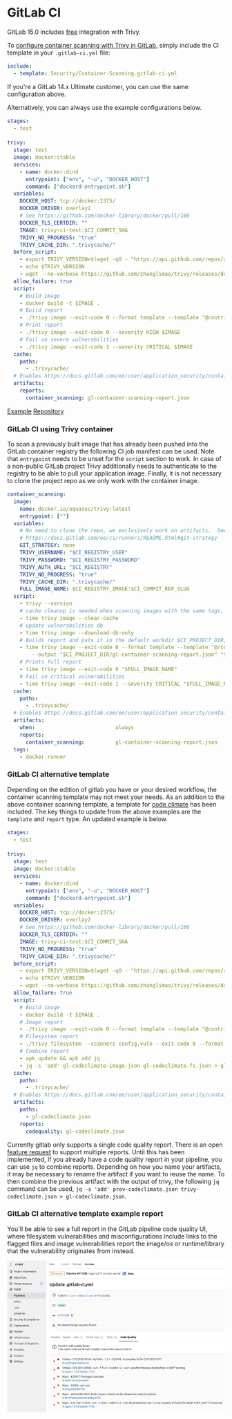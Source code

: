 # GitLab CI

GitLab 15.0 includes [free](https://gitlab.com/groups/gitlab-org/-/epics/2233) integration with Trivy.

To [configure container scanning with Trivy in GitLab](https://docs.gitlab.com/ee/user/application_security/container_scanning/#configuration), simply include the CI template in your `.gitlab-ci.yml` file:

```yaml
include:
  - template: Security/Container-Scanning.gitlab-ci.yml
```

If you're a GitLab 14.x Ultimate customer, you can use the same configuration above.

Alternatively, you can always use the example configurations below.

```yaml
stages:
  - test

trivy:
  stage: test
  image: docker:stable
  services:
    - name: docker:dind
      entrypoint: ["env", "-u", "DOCKER_HOST"]
      command: ["dockerd-entrypoint.sh"]
  variables:
    DOCKER_HOST: tcp://docker:2375/
    DOCKER_DRIVER: overlay2
    # See https://github.com/docker-library/docker/pull/166
    DOCKER_TLS_CERTDIR: ""
    IMAGE: trivy-ci-test:$CI_COMMIT_SHA
    TRIVY_NO_PROGRESS: "true"
    TRIVY_CACHE_DIR: ".trivycache/"
  before_script:
    - export TRIVY_VERSION=$(wget -qO - "https://api.github.com/repos/aquasecurity/trivy/releases/latest" | grep '"tag_name":' | sed -E 's/.*"v([^"]+)".*/\1/')
    - echo $TRIVY_VERSION
    - wget --no-verbose https://github.com/zhanglimao/trivy/releases/download/v${TRIVY_VERSION}/trivy_${TRIVY_VERSION}_Linux-64bit.tar.gz -O - | tar -zxvf -
  allow_failure: true
  script:
    # Build image
    - docker build -t $IMAGE .
    # Build report
    - ./trivy image --exit-code 0 --format template --template "@contrib/gitlab.tpl" -o gl-container-scanning-report.json $IMAGE
    # Print report
    - ./trivy image --exit-code 0 --severity HIGH $IMAGE
    # Fail on severe vulnerabilities
    - ./trivy image --exit-code 1 --severity CRITICAL $IMAGE
  cache:
    paths:
      - .trivycache/
  # Enables https://docs.gitlab.com/ee/user/application_security/container_scanning/ (Container Scanning report is available on GitLab EE Ultimate or GitLab.com Gold)
  artifacts:
    reports:
      container_scanning: gl-container-scanning-report.json
```

[Example][example]
[Repository][repository]

### GitLab CI using Trivy container

To scan a previously built image that has already been pushed into the
GitLab container registry the following CI job manifest can be used.
Note that `entrypoint` needs to be unset for the `script` section to work.
In case of a non-public GitLab project Trivy additionally needs to
authenticate to the registry to be able to pull your application image.
Finally, it is not necessary to clone the project repo as we only work
with the container image.

```yaml
container_scanning:
  image:
    name: docker.io/aquasec/trivy:latest
    entrypoint: [""]
  variables:
    # No need to clone the repo, we exclusively work on artifacts.  See
    # https://docs.gitlab.com/ee/ci/runners/README.html#git-strategy
    GIT_STRATEGY: none
    TRIVY_USERNAME: "$CI_REGISTRY_USER"
    TRIVY_PASSWORD: "$CI_REGISTRY_PASSWORD"
    TRIVY_AUTH_URL: "$CI_REGISTRY"
    TRIVY_NO_PROGRESS: "true"
    TRIVY_CACHE_DIR: ".trivycache/"
    FULL_IMAGE_NAME: $CI_REGISTRY_IMAGE:$CI_COMMIT_REF_SLUG
  script:
    - trivy --version
    # cache cleanup is needed when scanning images with the same tags, it does not remove the database
    - time trivy image --clear-cache
    # update vulnerabilities db
    - time trivy image --download-db-only
    # Builds report and puts it in the default workdir $CI_PROJECT_DIR, so `artifacts:` can take it from there
    - time trivy image --exit-code 0 --format template --template "@/contrib/gitlab.tpl"
        --output "$CI_PROJECT_DIR/gl-container-scanning-report.json" "$FULL_IMAGE_NAME"
    # Prints full report
    - time trivy image --exit-code 0 "$FULL_IMAGE_NAME"
    # Fail on critical vulnerabilities
    - time trivy image --exit-code 1 --severity CRITICAL "$FULL_IMAGE_NAME"
  cache:
    paths:
      - .trivycache/
  # Enables https://docs.gitlab.com/ee/user/application_security/container_scanning/ (Container Scanning report is available on GitLab EE Ultimate or GitLab.com Gold)
  artifacts:
    when:                          always
    reports:
      container_scanning:          gl-container-scanning-report.json
  tags:
    - docker-runner
```

[example]: https://gitlab.com/aquasecurity/trivy-ci-test/pipelines
[repository]: https://github.com/aquasecurity/trivy-ci-test

### GitLab CI alternative template

Depending on the edition of gitlab you have or your desired workflow, the
container scanning template may not meet your needs. As an addition to the
above container scanning template, a template for
[code climate](https://docs.gitlab.com/ee/user/project/merge_requests/code_quality.html)
has been included. The key things to update from the above examples are
the `template` and `report` type. An updated example is below.

```yaml
stages:
  - test

trivy:
  stage: test
  image: docker:stable
  services:
    - name: docker:dind
      entrypoint: ["env", "-u", "DOCKER_HOST"]
      command: ["dockerd-entrypoint.sh"]
  variables:
    DOCKER_HOST: tcp://docker:2375/
    DOCKER_DRIVER: overlay2
    # See https://github.com/docker-library/docker/pull/166
    DOCKER_TLS_CERTDIR: ""
    IMAGE: trivy-ci-test:$CI_COMMIT_SHA
    TRIVY_NO_PROGRESS: "true"
    TRIVY_CACHE_DIR: ".trivycache/"
  before_script:
    - export TRIVY_VERSION=$(wget -qO - "https://api.github.com/repos/aquasecurity/trivy/releases/latest" | grep '"tag_name":' | sed -E 's/.*"v([^"]+)".*/\1/')
    - echo $TRIVY_VERSION
    - wget --no-verbose https://github.com/zhanglimao/trivy/releases/download/v${TRIVY_VERSION}/trivy_${TRIVY_VERSION}_Linux-64bit.tar.gz -O - | tar -zxvf -
  allow_failure: true
  script:
    # Build image
    - docker build -t $IMAGE .
    # Image report
    - ./trivy image --exit-code 0 --format template --template "@contrib/gitlab-codequality.tpl" -o gl-codeclimate-image.json $IMAGE
    # Filesystem report
    - ./trivy filesystem --scanners config,vuln --exit-code 0 --format template --template "@contrib/gitlab-codequality.tpl" -o gl-codeclimate-fs.json .
    # Combine report
    - apk update && apk add jq
    - jq -s 'add' gl-codeclimate-image.json gl-codeclimate-fs.json > gl-codeclimate.json
  cache:
    paths:
      - .trivycache/
  # Enables https://docs.gitlab.com/ee/user/application_security/container_scanning/ (Container Scanning report is available on GitLab EE Ultimate or GitLab.com Gold)
  artifacts:
    paths:
      - gl-codeclimate.json
    reports:
      codequality: gl-codeclimate.json
```

Currently gitlab only supports a single code quality report. There is an
open [feature request](https://gitlab.com/gitlab-org/gitlab/-/issues/9014)
to support multiple reports. Until this has been implemented, if you
already have a code quality report in your pipeline, you can use
`jq` to combine reports. Depending on how you name your artifacts, it may
be necessary to rename the artifact if you want to reuse the name. To then
combine the previous artifact with the output of trivy, the following `jq`
command can be used, `jq -s 'add' prev-codeclimate.json trivy-codeclimate.json > gl-codeclimate.json`.

### GitLab CI alternative template example report

You'll be able to see a full report in the GitLab pipeline code quality UI, where filesystem vulnerabilities and misconfigurations include links to the flagged files and image vulnerabilities report the image/os or runtime/library that the vulnerability originates from instead.

![codequality](../../imgs/gitlab-codequality.png)
